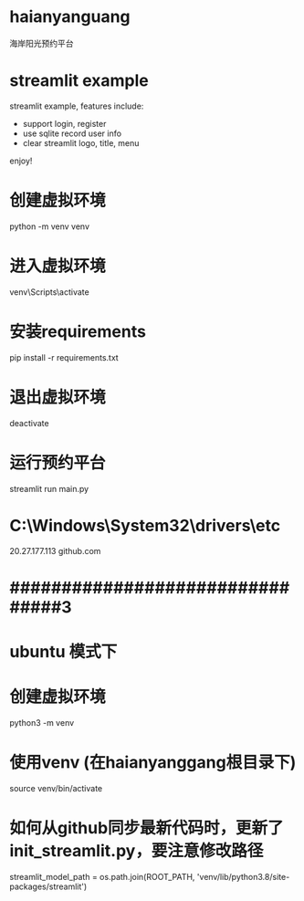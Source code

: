 
# haianyanguang
海岸阳光预约平台


# streamlit example

streamlit example, features include:

- support login, register
- use sqlite record user info
- clear streamlit logo, title, menu

enjoy!

# 创建虚拟环境
python -m venv venv

# 进入虚拟环境
venv\Scripts\activate

# 安装requirements
pip install -r requirements.txt

# 退出虚拟环境
deactivate

# 运行预约平台
streamlit run main.py

# C:\Windows\System32\drivers\etc
20.27.177.113 github.com

# ################################3
# ubuntu 模式下
# 创建虚拟环境
 python3 -m venv 

# 使用venv (在haianyanggang根目录下)
source venv/bin/activate

# 如何从github同步最新代码时，更新了init_streamlit.py，要注意修改路径
streamlit_model_path = os.path.join(ROOT_PATH, 'venv/lib/python3.8/site-packages/streamlit')

